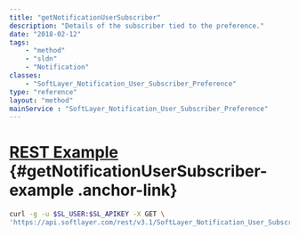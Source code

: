 ```yaml
---
title: "getNotificationUserSubscriber"
description: "Details of the subscriber tied to the preference."
date: "2018-02-12"
tags:
    - "method"
    - "sldn"
    - "Notification"
classes:
    - "SoftLayer_Notification_User_Subscriber_Preference"
type: "reference"
layout: "method"
mainService : "SoftLayer_Notification_User_Subscriber_Preference"
---
```


# [REST Example](#getNotificationUserSubscriber-example) <a href="/article/rest/"><i class="fas fa-question"></i></a> {#getNotificationUserSubscriber-example .anchor-link} 
```bash
curl -g -u $SL_USER:$SL_APIKEY -X GET \
'https://api.softlayer.com/rest/v3.1/SoftLayer_Notification_User_Subscriber_Preference/{SoftLayer_Notification_User_Subscriber_PreferenceID}/getNotificationUserSubscriber'
```
